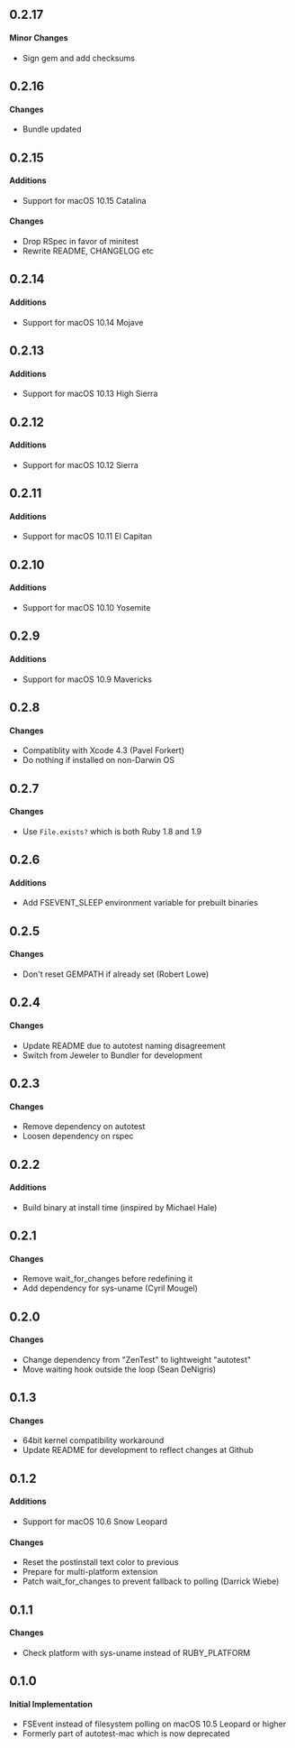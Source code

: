 ## 0.2.17

#### Minor Changes
* Sign gem and add checksums

## 0.2.16

#### Changes
* Bundle updated

## 0.2.15

#### Additions
* Support for macOS 10.15 Catalina

#### Changes
* Drop RSpec in favor of minitest
* Rewrite README, CHANGELOG etc

## 0.2.14

#### Additions
* Support for macOS 10.14 Mojave

## 0.2.13

#### Additions
* Support for macOS 10.13 High Sierra

## 0.2.12

#### Additions
* Support for macOS 10.12 Sierra

## 0.2.11

#### Additions
* Support for macOS 10.11 El Capitan

## 0.2.10

#### Additions
* Support for macOS 10.10 Yosemite

## 0.2.9

#### Additions
* Support for macOS 10.9 Mavericks

## 0.2.8

#### Changes
* Compatiblity with Xcode 4.3 (Pavel Forkert)
* Do nothing if installed on non-Darwin OS

## 0.2.7

#### Changes
* Use `File.exists?` which is both Ruby 1.8 and 1.9

## 0.2.6

#### Additions
* Add FSEVENT_SLEEP environment variable for prebuilt binaries

## 0.2.5

#### Changes
* Don't reset GEMPATH if already set (Robert Lowe)

## 0.2.4

#### Changes
* Update README due to autotest naming disagreement
* Switch from Jeweler to Bundler for development

## 0.2.3

#### Changes
* Remove dependency on autotest
* Loosen dependency on rspec

## 0.2.2

#### Additions
* Build binary at install time (inspired by Michael Hale)

## 0.2.1

#### Changes
* Remove wait_for_changes before redefining it
* Add dependency for sys-uname (Cyril Mougel)

## 0.2.0

#### Changes
* Change dependency from "ZenTest" to lightweight "autotest"
* Move waiting hook outside the loop (Sean DeNigris)

## 0.1.3

#### Changes
* 64bit kernel compatibility workaround
* Update README for development to reflect changes at Github

## 0.1.2

#### Additions
* Support for macOS 10.6 Snow Leopard

#### Changes
* Reset the postinstall text color to previous
* Prepare for multi-platform extension
* Patch wait_for_changes to prevent fallback to polling (Darrick Wiebe)

## 0.1.1

#### Changes
* Check platform with sys-uname instead of RUBY_PLATFORM

## 0.1.0

#### Initial Implementation
* FSEvent instead of filesystem polling on macOS 10.5 Leopard or higher
* Formerly part of autotest-mac which is now deprecated
